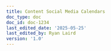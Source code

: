 ```yaml
---
title: Content Social Media Calendars
doc_type: doc
doc_id: doc-1234
last_edited_date: '2025-05-25'
last_edited_by: Ryan Laird
version: '1.0'
---
```



